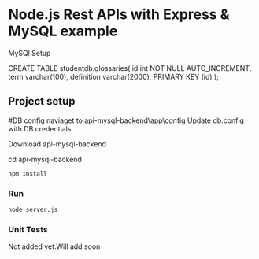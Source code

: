# Node.js Rest APIs with Express & MySQL example

MySQl Setup

CREATE TABLE studentdb.glossaries(
    id int  NOT NULL AUTO_INCREMENT, 
    term varchar(100), 
    definition varchar(2000),
     PRIMARY KEY (id)
);



## Project setup

#DB config
naviaget to api-mysql-backend\app\config
Update db.config with DB credentials

Download  api-mysql-backend


cd api-mysql-backend

```
npm install
```

### Run
```
node server.js
```


### Unit Tests
Not added yet.Will add soon
